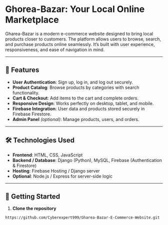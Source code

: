 

# Ghorea-Bazar: Your Local Online Marketplace

Gharea-Bazar is a modern e-commerce website designed to bring local products closer to customers. The platform allows users to browse, search, and purchase products online seamlessly. It’s built with user experience, responsiveness, and ease of navigation in mind.

---

## 🌟 Features

- **User Authentication**: Sign up, log in, and log out securely.
- **Product Catalog**: Browse products by categories with search functionality.
- **Cart & Checkout**: Add items to the cart and complete orders.
- **Responsive Design**: Works perfectly on desktop, tablet, and mobile.
- **Firebase Integration**: User data and products stored securely in Firebase Firestore.
- **Admin Panel** *(optional)*: Manage products, users, and orders.

---

## 🛠️ Technologies Used

- **Frontend**: HTML, CSS, JavaScript
- **Backend / Database**: Django (Python), MySQL, Firebase (Authentication & Firestore)  
- **Hosting**: Firebase Hosting / Django server  
- **Optional**: Node.js / Express for server-side logic

---

## 🚀 Getting Started

1. **Clone the repository**

```bash
https://github.com/Cyberexpert999/Gharea-Bazar-E-Commerce-Website.git

